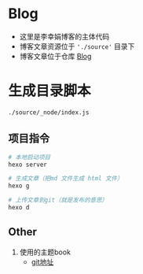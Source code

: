 
# Blog

- 这里是李幸娟博客的主体代码
- 博客文章资源位于 `'./source'` 目录下
- 博客文章位于仓库 [Blog](https://github.com/lixingjuan/Blog)


# 生成目录脚本

`./source/_node/index.js`



## 项目指令

```bash
# 本地启动项目
hexo server

# 生成文章（把md 文件生成 html 文件）
hexo g

# 上传文章到git（就是发布的意思）
hexo d

```

## Other

1. 使用的主题book
   - [git地址](https://github.com/kaiiiz/hexo-theme-book-demo)

 
